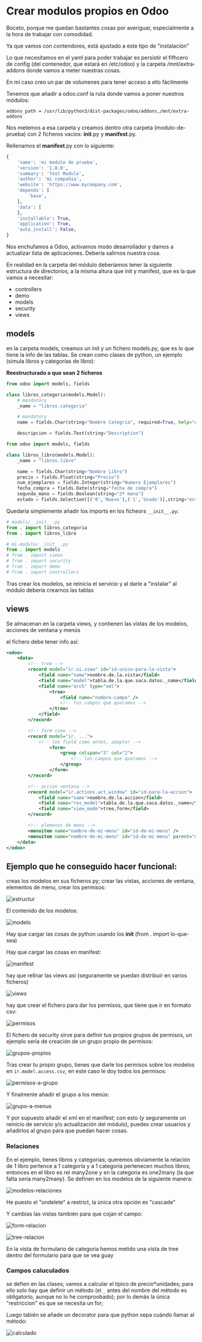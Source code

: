 # Crear modulos propios en Odoo
Boceto, porque me quedan bastantes cosas por averiguar, especialmente
a la hora de trabajar con comodidad. 

Ya que vamos con contendores, está ajustado a este tipo de "instalación"

Lo que necesitamos en el yaml para poder trabajar es persistir el
fifhcero de config (del contenedor, que estará en /etc/odoo)
y la carpeta /mnt/extra-addons donde vamos a meter nuestras cosas.

En mi caso creo un par de volumenes para tener acceso a ello fácilmente


Tenemos que añadir a odoo.conf la ruta donde vamos a poner nuestros módulos:

```console
addons_path = /usr/lib/python3/dist-packages/odoo/addons,/mnt/extra-addons
```

Nos metemos a esa carpeta y creamos dentro otra carpeta (modulo-de-prueba)
con 2 ficheros vacíos: __init__.py y __manifest__.py.

Rellenamos el __manifest__.py con lo siguiente:

```python
{
    'name': 'mi modulo de prueba',
    'version': '1.0.0',
    'summary': 'Test Module',
    'author': 'mi compañia',
    'website': 'https://www.mycompany.com',
    'depends': [
        'base',
    ],
    'data': [
    ],
    'installable': True,
    'application': True,
    'auto_install': False,
}
```

Nos enchufamos a Odoo, activamos modo desarrollador y damos a actualizar lista
de aplicaciones. Debería salirnos nuestra cosa.

En realidad en la carpeta del módulo deberíamos tener la siguiente estructura
de directorios, a la misma altura que init y manifest, 
que es la que vamos a necesitar:

- controllers
- demo
- models
- security
- views

## models
en la carpeta models, creamos un init y un fichero models.py,
que es lo que tiene la info de las tablas. Se crean como clases de python, un 
ejemplo (simula libros y categorías de libro):

**Reestructurado a que sean 2 ficheros**

```python
from odoo import models, fields

class libros_categoria(models.Model):
    # mandatory
    _name = "libros.categoria"

    # mandatory
    name = fields.Char(string="Nombre Categría", required=True, help="Ayuda para saber que info lleva este campo")

    descripcion = fields.Text(string="Description")

```

```python
from odoo import models, fields

class libros_libro(models.Model):
    _name = "libros.libro"

    name = fields.Char(string="Nombre Libro")
    precio = fields.Float(string="Precio")
    num_ejemplares = fields.Integer(string="Numero Ejemplares")
    fecha_compra = fields.Date(string="fecha de compra")
    segunda_mano = fields.Boolean(string="2ª mano")
    estado = fields.Selection([('0','Nuevo'),('1','Usado')],string="estado",default='0')

```
Quedaría simplemente añadir los imports en los ficheors `__init__.py`:

```python
# models/__init__.py
from . import libros_categoria
from . import libros_libro
```

```python
# mi-modulo/__init__.py
from . import models
# from . import views
# from . import security
# from . import demo
# from . import controllers
```


Tras crear los modelos, se reinicia el servicio y al darle a "instalar" al
módulo debería crearnos las tablas

## views
Se almacenan en la carpeta views, y contienen las vistas de los modelos,
acciones de ventana y menús

el fichero debe tener info así:

```xml
<odoo>
    <data>
        <!-- tree -->
        <record model="ir.ui.view" id="id-unico-para-la-vista">
            <field name="name">nombre.de.la.vista</field>
            <field name="model">tabla.de.la.que.saca.datos._name</field>
            <field name="arch" type="xml">
                <tree>  
                    <field name="nombre-campo" />
                    <!-- los campos que queramos -->
                </tree>
            </field>
        </record>

        <!-- form view -->
        <record model="ir. ...">
            <!-- los field como antes, adaptar -->
                <form>  
                    <group colspan="2" col="2">
                        <!-- los campos que queramos -->
                    </group>
                </form>
        </record>

        <!-- accion ventana -->
        <record model="ir.actions.act_window" id="id-para-la-accion">
            <field name="name">nombre.de.la.accion</field>
            <field name="res_model">tabla.de.la.que.saca.datos._name</field>
            <field name="view_mode">tree,form</field>
        </record>

        <!-- elemenos de menu -->
        <menuitem name="nombre-de-mi-menu" id="id-de-mi-menu" />
        <menuitem name="nombre-de-mi-menu" id="id-de-mi-menu" parent="nombre-del-menu-parent" action="id-de-la-accion-que-realiza-el-manu"/>
    </data>
</odoo>
```

## Ejemplo que he conseguido hacer funcional:

creas los modelos en sus ficheros py; crear las vistas, acciones de ventana,
elementos de menu, crear los permisos:

![estructur](./images/mi-modulo/estructura.jpg "estructur")

El contenido de los modelos:

![modelo](./images/mi-modulo/modelo.jpg "modelo")

Hay que cargar las cosas de python usando los __init__ (from . import lo-que-sea)

Hay que cargar las cosas en manifest:

![manifest](./images/mi-modulo/manifest.jpg "manifest")

hay que rellnar las views asi (seguramente se puedan distribuir en varios ficheros)

![views](./images/mi-modulo/vistas.jpg "views")

hay que crear el fichero para dar los permisos, que tiene que ir en formato csv:

![permisos](./images/mi-modulo/permisos.jpg "permisos")

El fichero de security sirve para definir tus propios grupos de permisos, 
un ejemplo sería de creación de un grupo propio de permisos: 

![grupos-propios](./images/mi-modulo/grupos-propios.jpg "grupos-propios")


Tras crear tu propio grupo, tienes que darle los permisos sobre los modelos en
`ir.model.access.csv`, en este caso le doy todos los permisos:

![permisos-a-grupo](./images/mi-modulo/permisos-a-grupo-propio.jpg "permisos-a-grupo")

Y finalmente añadir el grupo a los menús:

![grupo-a-menus](./images/mi-modulo/grupo-a-menus.jpg "grupo-a-menus")

Y por supuesto añadir el xml en el manifest; con esto (y seguramente un 
reinicio de servicio y/o actualización del módulo), puedes crear usuarios
y añadirlos al grupo para que puedan hacer cosas.

### Relaciones
En el ejemplo, tienes libros y categorias; queremos obviamente la relación
de 1 libro pertence a 1 categoría y a 1 categoria pertenecen muchos libros;
entonces en el libro es rel many2one y en la categoria es one2many 
(la que falta sería many2many). Se definen en los modelos  de la siguiente 
manera:

![modelos-relaciones](./images/mi-modulo/modelos-relaciones.jpg "modelos-relaciones")

He puesto el "ondelete" a restrict, la única otra opción es "cascade"

Y cambias las vistas también para que cojan el campo:

![form-relacion](./images/mi-modulo/form-relacion.jpg "form-relacion")

![tree-relacion](./images/mi-modulo/tree-relacion.jpg "tree-relacion")

En la vista de formulario de categoria hemos metido una vista de tree 
dentro del formulario para que se vea guay

### Campos caluculados
se defien en las clases; vamos a calcular el típico de precio*unidades;
para ello solo hay que definir un método (el `_` antes del nombre
del método es obligatorio, aunque no lo he comproobado); por lo demás la única "restriccion"
es que se necesita un for;

Luego tabién se añade un decorator para que python sepa cuándo llamar al método:

![calculado](./images/mi-modulo/campo-calculado.jpg "calculado")